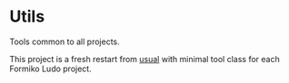 # Utils
Tools common to all projects.

This project is a fresh restart from [usual](https://github.com/HydrolienF/usual) with minimal tool class for each Formiko Ludo project.